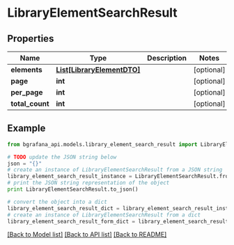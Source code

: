 # LibraryElementSearchResult


## Properties
Name | Type | Description | Notes
------------ | ------------- | ------------- | -------------
**elements** | [**List[LibraryElementDTO]**](LibraryElementDTO.md) |  | [optional] 
**page** | **int** |  | [optional] 
**per_page** | **int** |  | [optional] 
**total_count** | **int** |  | [optional] 

## Example

```python
from bgrafana_api.models.library_element_search_result import LibraryElementSearchResult

# TODO update the JSON string below
json = "{}"
# create an instance of LibraryElementSearchResult from a JSON string
library_element_search_result_instance = LibraryElementSearchResult.from_json(json)
# print the JSON string representation of the object
print LibraryElementSearchResult.to_json()

# convert the object into a dict
library_element_search_result_dict = library_element_search_result_instance.to_dict()
# create an instance of LibraryElementSearchResult from a dict
library_element_search_result_form_dict = library_element_search_result.from_dict(library_element_search_result_dict)
```
[[Back to Model list]](../README.md#documentation-for-models) [[Back to API list]](../README.md#documentation-for-api-endpoints) [[Back to README]](../README.md)


